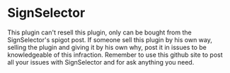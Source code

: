 # SignSelector
This plugin can't resell this plugin, only can be bought from the SignSelector's spigot post.
If someone sell this plugin by his own way, selling the plugin and giving it by his own why, post it in issues to be knowledgeable of this
infraction.
Remember to use this github site to post all your issues with SignSelector and for ask anything you need.
